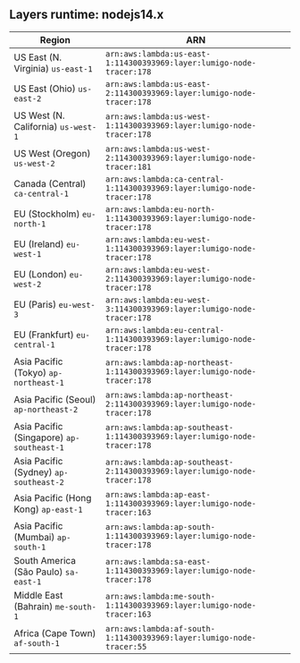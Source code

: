 Layers runtime: nodejs14.x
----
| Region | ARN |
| --- | --- |
|US East (N. Virginia)  `us-east-1`|`arn:aws:lambda:us-east-1:114300393969:layer:lumigo-node-tracer:178`|
|US East (Ohio)  `us-east-2`|`arn:aws:lambda:us-east-2:114300393969:layer:lumigo-node-tracer:178`|
|US West (N. California)  `us-west-1`|`arn:aws:lambda:us-west-1:114300393969:layer:lumigo-node-tracer:178`|
|US West (Oregon)  `us-west-2`|`arn:aws:lambda:us-west-2:114300393969:layer:lumigo-node-tracer:181`|
|Canada (Central)  `ca-central-1`|`arn:aws:lambda:ca-central-1:114300393969:layer:lumigo-node-tracer:178`|
|EU (Stockholm)  `eu-north-1`|`arn:aws:lambda:eu-north-1:114300393969:layer:lumigo-node-tracer:178`|
|EU (Ireland)  `eu-west-1`|`arn:aws:lambda:eu-west-1:114300393969:layer:lumigo-node-tracer:178`|
|EU (London)  `eu-west-2`|`arn:aws:lambda:eu-west-2:114300393969:layer:lumigo-node-tracer:178`|
|EU (Paris)  `eu-west-3`|`arn:aws:lambda:eu-west-3:114300393969:layer:lumigo-node-tracer:178`|
|EU (Frankfurt)  `eu-central-1`|`arn:aws:lambda:eu-central-1:114300393969:layer:lumigo-node-tracer:178`|
|Asia Pacific (Tokyo)  `ap-northeast-1`|`arn:aws:lambda:ap-northeast-1:114300393969:layer:lumigo-node-tracer:178`|
|Asia Pacific (Seoul)  `ap-northeast-2`|`arn:aws:lambda:ap-northeast-2:114300393969:layer:lumigo-node-tracer:178`|
|Asia Pacific (Singapore)  `ap-southeast-1`|`arn:aws:lambda:ap-southeast-1:114300393969:layer:lumigo-node-tracer:178`|
|Asia Pacific (Sydney)  `ap-southeast-2`|`arn:aws:lambda:ap-southeast-2:114300393969:layer:lumigo-node-tracer:178`|
|Asia Pacific (Hong Kong)  `ap-east-1`|`arn:aws:lambda:ap-east-1:114300393969:layer:lumigo-node-tracer:163`|
|Asia Pacific (Mumbai)  `ap-south-1`|`arn:aws:lambda:ap-south-1:114300393969:layer:lumigo-node-tracer:178`|
|South America (São Paulo)  `sa-east-1`|`arn:aws:lambda:sa-east-1:114300393969:layer:lumigo-node-tracer:178`|
|Middle East (Bahrain)  `me-south-1`|`arn:aws:lambda:me-south-1:114300393969:layer:lumigo-node-tracer:163`|
|Africa (Cape Town)  `af-south-1`|`arn:aws:lambda:af-south-1:114300393969:layer:lumigo-node-tracer:55`|

